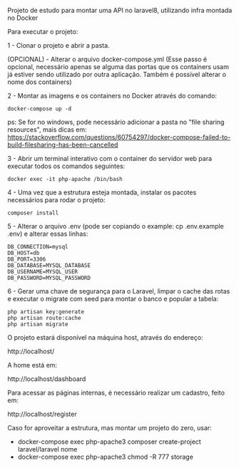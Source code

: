 Projeto de estudo para montar uma API no laravel8, utilizando infra montada no Docker

Para executar o projeto:

1 - Clonar o projeto e abrir a pasta.

(OPCIONAL) - Alterar o arquivo docker-compose.yml (Esse passo é opcional, necessário apenas se alguma das portas que os containers usam já estiver sendo utilizado por outra aplicação. Também é possível alterar o nome dos containers)

2 - Montar as imagens e os containers no Docker através do comando:

```
docker-compose up -d
```

ps: Se for no windows, pode necessário adicionar a pasta no "file sharing resources", mais dicas em: https://stackoverflow.com/questions/60754297/docker-compose-failed-to-build-filesharing-has-been-cancelled

3 - Abrir um terminal interativo com o container do servidor web para executar todos os comandos seguintes:

```
docker exec -it php-apache /bin/bash
```

4 - Uma vez que a estrutura esteja montada, instalar os pacotes necessários para rodar o projeto:

```
composer install
```

5 - Alterar o arquivo .env (pode ser copiando o example: cp .env.example .env) e alterar essas linhas:

```
DB_CONNECTION=mysql
DB_HOST=db
DB_PORT=3306
DB_DATABASE=MYSQL_DATABASE
DB_USERNAME=MYSQL_USER
DB_PASSWORD=MYSQL_PASSWORD
```

6 - Gerar uma chave de segurança para o Laravel, limpar o cache das rotas e executar o migrate com seed para montar o banco e popular a tabela:

```
php artisan key:generate
php artisan route:cache
php artisan migrate
```

O projeto estará disponível na máquina host, através do endereço:

http://localhost/

A home está em:

http://localhost/dashboard

Para acessar as páginas internas, é necessário realizar um cadastro, feito em:

http://localhost/register

Caso for aproveitar a estrutura, mas montar um projeto do zero, usar:
- docker-compose exec php-apache3 composer create-project laravel/laravel nome
- docker-compose exec php-apache3 chmod -R 777 storage
